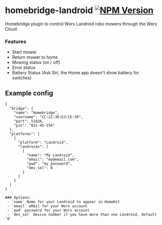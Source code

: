 # homebridge-landroid [![NPM Version](https://img.shields.io/npm/v/homebridge-landroid.svg)](https://www.npmjs.com/package/homebridge-landroid)
Homebridge plugin to control Worx Landroid robo mowers through the Worx Cloud

### Features
 - Start mower
 - Return mower to home
 - Mowing status (on / off)
 - Error status
 - Battery Status (Ask Siri, the Home app doesn't show battery for switches)

## Example config
```
{
  "bridge": {
    "name": "Homebridge",
    "username": "CC:22:3D:E3:CE:30",
    "port": 51826,
    "pin": "031-45-154"
  },
  "platforms": [
    {
      "platform": "Landroid",
      "landroids": [
        {
          "name": "My Landroid",
          "email": "my@email.com",
          "pwd": "my_password",
          "dev_sel": 0
        }
      ]
    }
  ]
}

### Options:
 - `name` Name for your Landroid to appear in HomeKit
 - `email` eMail for your Worx account
 - `pwd` password for your Worx account
 - `dev_sel` device number if you have more than one Landroid, default `0`
